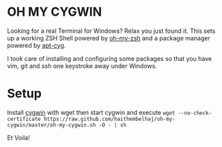 # OH MY CYGWIN

Looking for a real Terminal for Windows?
Relax you just found it. This sets up a working ZSH Shell powered by [oh-my-zsh](https://github.com/robbyrussell/oh-my-zsh) and a package manager powered by [apt-cyg](http://code.google.com/p/apt-cyg/).

I took care of installing and configuring some packages so that you have vim, git and ssh one keystroke away under Windows.

# Setup

Install [cygwin](http://www.cygwin.com/) with wget then start cygwin and execute `wget --no-check-certificate https://raw.github.com/haithembelhaj/oh-my-cygwin/master/oh-my-cygwin.sh -O - | sh`

Et Voila!